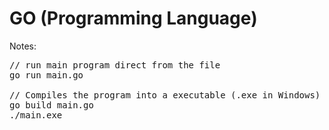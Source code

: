 # GO (Programming Language)

Notes:

<pre>
// run main program direct from the file
go run main.go

// Compiles the program into a executable (.exe in Windows)
go build main.go
./main.exe
</pre>

